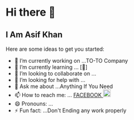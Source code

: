 # Hi there 👋 
## I Am Asif Khan
Here are some ideas to get you started:

- 🔭 I’m currently working on ...TO-TO Company
- 🌱 I’m currently learning ... [🤫]
- 👯 I’m looking to collaborate on ...
- 🤔 I’m looking for help with ...
- 💬 Ask me about ...Anything If You Need
- 📫 How to reach me: ... <a href="https://www.facebook.com/asif.khan133"> FACEBOOK </a> <a href="mailto:asifkhanjhk2@gmail.com"> <img src="https://i.postimg.cc/J0vrjXCq/2250206.png" width="20px"><a/>
- 😄 Pronouns: ...
- ⚡ Fun fact: ...Don't Ending any work properly
